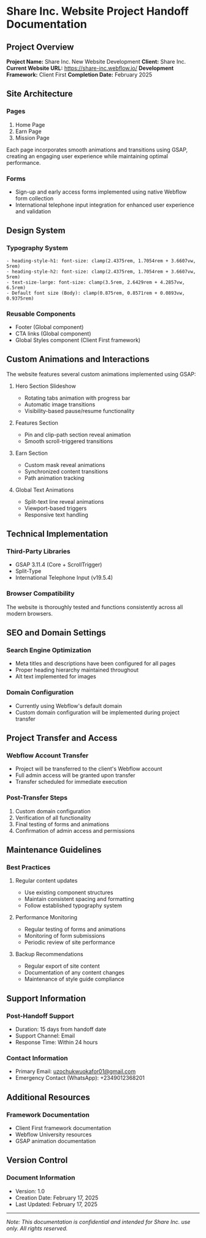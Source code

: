 # Share Inc. Website Project Handoff Documentation

## Project Overview
**Project Name:** Share Inc. New Website Development
**Client:** Share Inc.
**Current Website URL:** https://share-inc.webflow.io/
**Development Framework:** Client First
**Completion Date:** February 2025

## Site Architecture

### Pages
1. Home Page
2. Earn Page
3. Mission Page

Each page incorporates smooth animations and transitions using GSAP, creating an engaging user experience while maintaining optimal performance.

### Forms
- Sign-up and early access forms implemented using native Webflow form collection
- International telephone input integration for enhanced user experience and validation

## Design System

### Typography System
```
- heading-style-h1: font-size: clamp(2.4375rem, 1.7054rem + 3.6607vw, 5rem)
- heading-style-h2: font-size: clamp(2.4375rem, 1.7054rem + 3.6607vw, 5rem)
- text-size-large: font-size: clamp(3.5rem, 2.6429rem + 4.2857vw, 6.5rem)
- Default font size (Body): clamp(0.875rem, 0.8571rem + 0.0893vw, 0.9375rem)
```

### Reusable Components
- Footer (Global component)
- CTA links (Global component)
- Global Styles component (Client First framework)

## Custom Animations and Interactions

The website features several custom animations implemented using GSAP:

1. Hero Section Slideshow
   - Rotating tabs animation with progress bar
   - Automatic image transitions
   - Visibility-based pause/resume functionality

2. Features Section
   - Pin and clip-path section reveal animation
   - Smooth scroll-triggered transitions

3. Earn Section
   - Custom mask reveal animations
   - Synchronized content transitions
   - Path animation tracking

4. Global Text Animations
   - Split-text line reveal animations
   - Viewport-based triggers
   - Responsive text handling

## Technical Implementation

### Third-Party Libraries
- GSAP 3.11.4 (Core + ScrollTrigger)
- Split-Type
- International Telephone Input (v19.5.4)

### Browser Compatibility
The website is thoroughly tested and functions consistently across all modern browsers.

## SEO and Domain Settings

### Search Engine Optimization
- Meta titles and descriptions have been configured for all pages
- Proper heading hierarchy maintained throughout
- Alt text implemented for images

### Domain Configuration
- Currently using Webflow's default domain
- Custom domain configuration will be implemented during project transfer

## Project Transfer and Access

### Webflow Account Transfer
- Project will be transferred to the client's Webflow account
- Full admin access will be granted upon transfer
- Transfer scheduled for immediate execution

### Post-Transfer Steps
1. Custom domain configuration
2. Verification of all functionality
3. Final testing of forms and animations
4. Confirmation of admin access and permissions

## Maintenance Guidelines

### Best Practices
1. Regular content updates
   - Use existing component structures
   - Maintain consistent spacing and formatting
   - Follow established typography system

2. Performance Monitoring
   - Regular testing of forms and animations
   - Monitoring of form submissions
   - Periodic review of site performance

3. Backup Recommendations
   - Regular export of site content
   - Documentation of any content changes
   - Maintenance of style guide compliance

## Support Information

### Post-Handoff Support
- Duration: 15 days from handoff date
- Support Channel: Email
- Response Time: Within 24 hours

### Contact Information
- Primary Email: uzochukwuokafor01@gmail.com
- Emergency Contact (WhatsApp): +2349012368201

## Additional Resources

### Framework Documentation
- Client First framework documentation
- Webflow University resources
- GSAP animation documentation

## Version Control

### Document Information
- Version: 1.0
- Creation Date: February 17, 2025
- Last Updated: February 17, 2025

---

*Note: This documentation is confidential and intended for Share Inc. use only. All rights reserved.*
